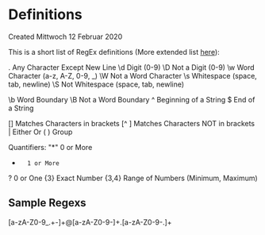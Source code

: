 # Definitions
Created Mittwoch 12 Februar 2020

This is a short list of RegEx definitions (More extended list [here](http://www.rexegg.com/regex-quickstart.html)):

. 		Any Character Except New Line
\d		Digit (0-9)
\D		Not a Digit (0-9)
\w		Word Character (a-z, A-Z, 0-9, _)
\W		Not a Word Character
\s		Whitespace (space, tab, newline)
\S		Not Whitespace (space, tab, newline)

\b		Word Boundary
\B		Not a Word Boundary
^		Beginning of a String
$		End of a String

[]		Matches Characters in brackets
[^ ]		Matches Characters NOT in brackets
|		Either Or
( )		Group

Quantifiers:
"*"		0 or More
+		1 or More
?		0 or One
{3}		Exact Number
{3,4}	Range of Numbers (Minimum, Maximum)

Sample Regexs
-------------
[a-zA-Z0-9_.+-]+@[a-zA-Z0-9-]+\.[a-zA-Z0-9-.]+

